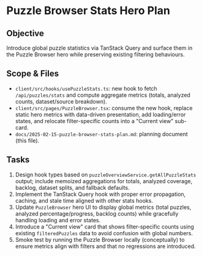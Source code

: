 # Puzzle Browser Stats Hero Plan

## Objective
Introduce global puzzle statistics via TanStack Query and surface them in the Puzzle Browser hero while preserving existing filtering behaviours.

## Scope & Files
- `client/src/hooks/usePuzzleStats.ts`: new hook to fetch `/api/puzzles/stats` and compute aggregate metrics (totals, analyzed counts, dataset/source breakdown).
- `client/src/pages/PuzzleBrowser.tsx`: consume the new hook, replace static hero metrics with data-driven presentation, add loading/error states, and relocate filter-specific counts into a "Current view" sub-card.
- `docs/2025-02-15-puzzle-browser-stats-plan.md`: planning document (this file).

## Tasks
1. Design hook types based on `puzzleOverviewService.getAllPuzzleStats` output; include memoized aggregations for totals, analyzed coverage, backlog, dataset splits, and fallback defaults.
2. Implement the TanStack Query hook with proper error propagation, caching, and stale time aligned with other stats hooks.
3. Update `PuzzleBrowser` hero UI to display global metrics (total puzzles, analyzed percentage/progress, backlog counts) while gracefully handling loading and error states.
4. Introduce a "Current view" card that shows filter-specific counts using existing `filteredPuzzles` data to avoid confusion with global numbers.
5. Smoke test by running the Puzzle Browser locally (conceptually) to ensure metrics align with filters and that no regressions are introduced.
